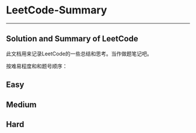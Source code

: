 # LeetCode-Summary 
-------------------------------------------------------------- 
## Solution and Summary of LeetCode

此文档用来记录LeetCode的一些总结和思考。当作做题笔记吧。 

按难易程度和和题号顺序：
## Easy 
## Medium
## Hard